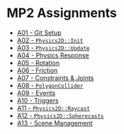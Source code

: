 MP2 Assignments
======

- [A01 - Git Setup](./a01)
- [A02 - `Physics2D::Init`](./a02)
- [A03 - `Physics2D::Update`](./a03)
- [A04 - Physics Response](./a04)
- [A05 - Rotation](./a05)
- [A06 - Friction](./a06)
- [A07 - Constraints & Joints](./a07)
- [A08 - `PolygonCollider`](./a08)
- [A09 - Events](./a09)
- [A10 - Triggers](./a10)
- [A11 - `Physics2D::Raycast`](./a11)
- [A12 - `Physics2D::Spherecasts`](./a12)
- [A13 - Scene Management](./a13)